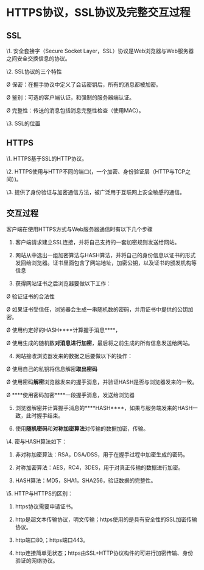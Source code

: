 # HTTPS协议，SSL协议及完整交互过程



## SSL

\1.    安全套接字（Secure Socket Layer，SSL）协议是Web浏览器与Web服务器之间安全交换信息的协议。

\2.  SSL协议的三个特性

Ø 保密：在握手协议中定义了会话密钥后，所有的消息都被加密。

Ø 鉴别：可选的客户端认证，和强制的服务器端认证。

Ø 完整性：传送的消息包括消息完整性检查（使用MAC）。

\3.  SSL的位置



## HTTPS

\1.   HTTPS基于SSL的HTTP协议。

\2.   HTTPS使用与HTTP不同的端口(，一个加密、身份验证层（HTTP与TCP之间）)。

\3.   提供了身份验证与加密通信方法，被广泛用于互联网上安全敏感的通信。

## 交互过程

客户端在使用HTTPS方式与Web服务器通信时有以下几个步骤

1)  客户端请求建立SSL连接，并将自己支持的一套加密规则发送给网站。

2)  网站从中选出一组加密算法与HASH算法，并将自己的身份信息以证书的形式发回给浏览器。证书里面包含了网站地址，加密公钥，以及证书的颁发机构等信息

3)  获得网站证书之后浏览器要做以下工作：

Ø 验证证书的合法性

Ø 如果证书受信任，浏览器会生成一串随机数的密码，并用证书中提供的公钥加密。

Ø 使用约定好的HASH***\*计算握手消息\****，

Ø 使用生成的随机数**对消息进行加密**，最后将之前生成的所有信息发送给网站。

4)  网站接收浏览器发来的数据之后要做以下的操作：

Ø 使用自己的私钥将信息解密**取出密码**

Ø 使用密码**解密**浏览器发来的握手消息，并验证HASH是否与浏览器发来的一致。

Ø ***\*使用密码加密\****一段握手消息，发送给浏览器

5)  浏览器解密并计算握手消息的***\*HASH\****，如果与服务端发来的HASH一致，此时握手结束。

6)  使用**随机密码**和**对称加密算法**对传输的数据加密，传输。

\4.   密与HASH算法如下：

1)   非对称加密算法：RSA，DSA/DSS，用于在握手过程中加密生成的密码。

2)   对称加密算法：AES，RC4，3DES，用于对真正传输的数据进行加密。

3)   HASH算法：MD5，SHA1，SHA256，验证数据的完整性。

\5.   HTTP与HTTPS的区别：

1)   https协议需要申请证书。

2)   http是超文本传输协议，明文传输；https使用的是具有安全性的SSL加密传输协议。

3)   http端口80,；https端口443。

4)   http连接简单无状态；https由SSL+HTTP协议构件的可进行加密传输、身份验证的网络协议。
